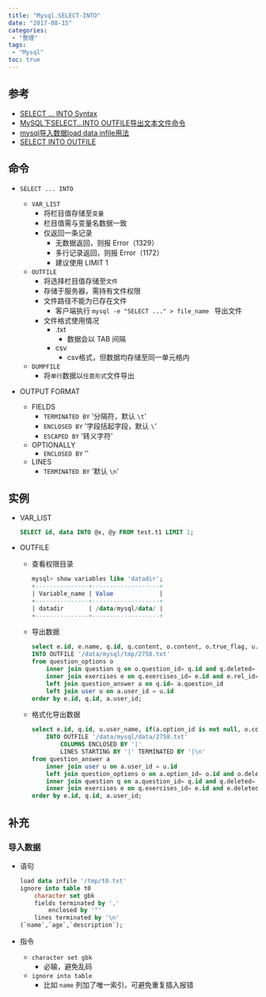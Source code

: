 ```yaml
---
title: "Mysql.SELECT-INTO"
date: "2017-08-15"
categories:
 - "整理"
tags:
 - "Mysql"
toc: true
---
```



## 参考
- [SELECT ... INTO Syntax](https://dev.mysql.com/doc/refman/5.7/en/select-into.html)
- [MySQL下SELECT…INTO OUTFILE导出文本文件命令](http://www.wzxue.com/mysql%E4%B8%8Bselect-into-outfile%E5%AF%BC%E5%87%BA%E6%96%87%E6%9C%AC%E6%96%87%E4%BB%B6%E5%91%BD%E4%BB%A4/)
- [mysql导入数据load data infile用法](http://hunan.iteye.com/blog/752606)
- [SELECT INTO OUTFILE](https://mariadb.com/kb/en/the-mariadb-library/select-into-outfile/)

## 命令
- `SELECT ... INTO `
    - `VAR_LIST`
        - 将栏目值存储至`变量`
        - 栏目值需与变量名数据一致
        - 仅返回一条记录
            - 无数据返回，则报 Error（1329）
            - 多行记录返回，则报 Error（1172）
            - 建议使用 LIMIT 1
    - `OUTFILE`
        - 将选择栏目值存储至`文件`
        - 存储于服务器，需持有文件权限
        - 文件路径不能为已存在文件
            - 客户端执行 `mysql -e "SELECT ..." > file_name ` 导出文件
        - 文件格式使用情况
            - .txt
                - 数据会以 TAB 间隔
            - csv
                - csv格式，但数据均存储至同一单元格内
    - `DUMPFILE`
        - 将`单行`数据以`任意形式`文件导出

- OUTPUT FORMAT
    - FIELDS
        - `TERMINATED BY` '分隔符，默认 `\t`'
        - `ENCLOSED BY` '字段括起字段，默认 `\`'
        - `ESCAPED BY` '转义字符'
    - OPTIONALLY
        - `ENCLOSED BY` ''
    - LINES
        - `TERMINATED BY` '默认 `\n`'


## 实例
- VAR_LIST

    ```sql
    SELECT id, data INTO @x, @y FROM test.t1 LIMIT 1;
    ```

- OUTFILE
    - 查看权限目录

        ```sql
        mysql> show variables like 'datadir';
        +---------------+-------------------+
        | Variable_name | Value             |
        +---------------+-------------------+
        | datadir       | /data/mysql/data/ |
        +---------------+-------------------+
        ```

    - 导出数据

        ```sql
        select e.id, e.name, q.id, q.content, o.content, o.true_flag, u.user_name, if(a.option_id is not null, if(a.option_id= o.id, o.content, ''), a.reply) as reply
        INTO OUTFILE '/data/mysql/tmp/2758.txt'
        from question_options o
            inner join question q on o.question_id= q.id and q.deleted= 0
            inner join exercises e on q.exercises_id= e.id and e.rel_id= 906 and e.rel_type = 2 and e.type = 0 and e.used= 1
            left join question_answer a on q.id= a.question_id
            left join user u on a.user_id = u.id
        order by e.id, q.id, a.user_id;
        ```

    - 格式化导出数据

        ```sql
        select e.id, q.id, u.user_name, if(a.option_id is not null, o.content , a.reply) as reply
            INTO OUTFILE '/data/mysql/data/2758.txt'
                COLUMNS ENCLOSED BY '|'
                LINES STARTING BY '|' TERMINATED BY '|\n'
        from question_answer a
            inner join user u on a.user_id = u.id
            left join question_options o on a.option_id= o.id and o.deleted= 0
            inner join question q on a.question_id= q.id and q.deleted= 0
            inner join exercises e on q.exercises_id= e.id and e.deleted= 0 and e.id in (12506,12507,12508,12509,12525,12523)
        order by e.id, q.id, a.user_id;
        ```


## 补充
### 导入数据
- 语句

    ```sql
    load data infile '/tmp/t0.txt'
    ignore into table t0
        character set gbk
        fields terminated by ','
            enclosed by '"'
        lines terminated by '\n'
    (`name`,`age`,`description`);
    ```

- 指令
    - `character set gbk `
        - 必输，避免乱码
    - `ignore into table`
        - 比如 `name` 列加了唯一索引，可避免重复插入报错
